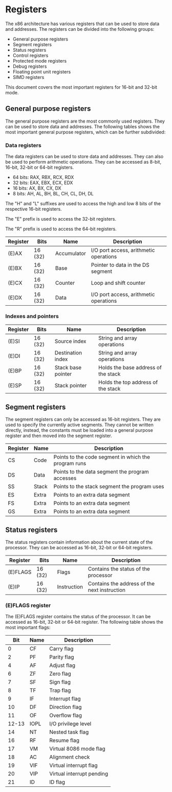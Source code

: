 # Registers

The x86 architecture has various registers that can be used to store data and addresses. The registers can be divided into the following groups:

- General purpose registers
- Segment registers
- Status registers
- Control registers
- Protected mode registers
- Debug registers
- Floating point unit registers
- SIMD registers

This document covers the most important registers for 16-bit and 32-bit mode.

## General purpose registers

The general purpose registers are the most commonly used registers. They can be used to store data and addresses. The following tables shows the most important general purpose registers, which can be further subdivided:

### Data registers

The data registers can be used to store data and addresses. They can also be used to perform arithmetic operations. They can be accessed as 8-bit, 16-bit, 32-bit or 64-bit registers.

- 64 bits: RAX, RBX, RCX, RDX
- 32 bits: EAX, EBX, ECX, EDX
- 16 bits: AX, BX, CX, DX
- 8 bits: AH, AL, BH, BL, CH, CL, DH, DL

The "H" and "L" suffixes are used to access the high and low 8 bits of the respective 16-bit registers.

The "E" prefix is used to access the 32-bit registers.

The "R" prefix is used to access the 64-bit registers.

| Register   | Bits      | Name        | Description                            |
|------------|-----------|-------------|----------------------------------------|
| (E)AX      | 16 (32)   | Accumulator | I/O port access, arithmetic operations |
| (E)BX      | 16 (32)   | Base        | Pointer to data in the DS segment      |
| (E)CX      | 16 (32)   | Counter     | Loop and shift counter                 |
| (E)DX      | 16 (32)   | Data        | I/O port access, arithmetic operations |

### Indexes and pointers

| Register   | Bits      | Name               | Description                              |
|------------|-----------|--------------------|------------------------------------------|
| (E)SI      | 16 (32)   | Source index       | String and array operations              |
| (E)DI      | 16 (32)   | Destination index  | String and array operations              |
| (E)BP      | 16 (32)   | Stack base pointer | Holds the base address of the stack      |
| (E)SP      | 16 (32)   | Stack pointer      | Holds the top address of the stack       |

## Segment registers

The segment registers can only be accessed as 16-bit registers. They are used to specify the currently active segments. They cannot be written directly, instead, the constants must be loaded into a general purpose register and then moved into the segment register.

| Register   | Name    | Description                                          |
|------------|---------|------------------------------------------------------|
| CS         | Code    | Points to the code segment in which the program runs |
| DS         | Data    | Points to the data segment the program accesses      |
| SS         | Stack   | Points to the stack segment the program uses         |
| ES         | Extra   | Points to an extra data segment                      |
| FS         | Extra   | Points to an extra data segment                      |
| GS         | Extra   | Points to an extra data segment                      |

## Status registers

The status registers contain information about the current state of the processor. They can be accessed as 16-bit, 32-bit or 64-bit registers.

| Register   | Bits      | Name        | Description                                   |
|------------|-----------|-------------|-----------------------------------------------|
| (E)FLAGS   | 16 (32)   | Flags       | Contains the status of the processor          |
| (E)IP      | 16 (32)   | Instruction | Contains the address of the next instruction  |

### (E)FLAGS register

The (E)FLAGS register contains the status of the processor. It can be accessed as 16-bit, 32-bit or 64-bit register. The following table shows the most important flags:

| Bit   | Name | Description               |
|-------|------|---------------------------|
| 0     | CF   | Carry flag                |
| 2     | PF   | Parity flag               |
| 4     | AF   | Adjust flag               |
| 6     | ZF   | Zero flag                 |
| 7     | SF   | Sign flag                 |
| 8     | TF   | Trap flag                 |
| 9     | IF   | Interrupt flag            |
| 10    | DF   | Direction flag            |
| 11    | OF   | Overflow flag             |
| 12-13 | IOPL | I/O privilege level       |
| 14    | NT   | Nested task flag          |
| 16    | RF   | Resume flag               |
| 17    | VM   | Virtual 8086 mode flag    |
| 18    | AC   | Alignment check           |
| 19    | VIF  | Virtual interrupt flag    |
| 20    | VIP  | Virtual interrupt pending |
| 21    | ID   | ID flag                   |